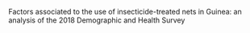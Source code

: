 Factors associated to the use of insecticide-treated nets in Guinea: an analysis of the 2018 Demographic and Health Survey

